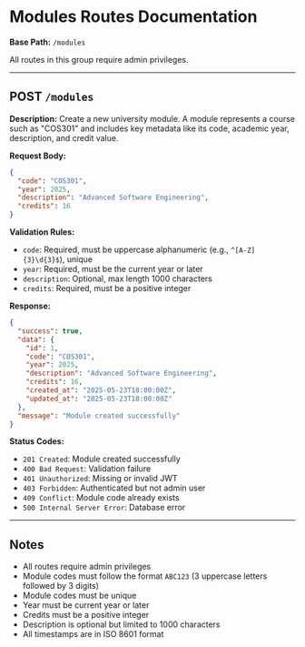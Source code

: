 # Modules Routes Documentation

**Base Path:** `/modules`

All routes in this group require admin privileges.

---

## POST `/modules`

**Description:**
Create a new university module. A module represents a course such as "COS301" and includes key metadata like its code, academic year, description, and credit value.

**Request Body:**
```json
{
  "code": "COS301",
  "year": 2025,
  "description": "Advanced Software Engineering",
  "credits": 16
}
```

**Validation Rules:**
- `code`: Required, must be uppercase alphanumeric (e.g., `^[A-Z]{3}\d{3}$`), unique
- `year`: Required, must be the current year or later
- `description`: Optional, max length 1000 characters
- `credits`: Required, must be a positive integer

**Response:**
```json
{
  "success": true,
  "data": {
    "id": 1,
    "code": "COS301",
    "year": 2025,
    "description": "Advanced Software Engineering",
    "credits": 16,
    "created_at": "2025-05-23T18:00:00Z",
    "updated_at": "2025-05-23T18:00:00Z"
  },
  "message": "Module created successfully"
}
```

**Status Codes:**
- `201 Created`: Module created successfully
- `400 Bad Request`: Validation failure
- `401 Unauthorized`: Missing or invalid JWT
- `403 Forbidden`: Authenticated but not admin user
- `409 Conflict`: Module code already exists
- `500 Internal Server Error`: Database error

---

## Notes

- All routes require admin privileges
- Module codes must follow the format `ABC123` (3 uppercase letters followed by 3 digits)
- Module codes must be unique
- Year must be current year or later
- Credits must be a positive integer
- Description is optional but limited to 1000 characters
- All timestamps are in ISO 8601 format
